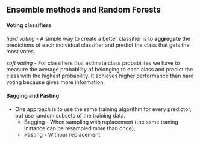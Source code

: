 ## Ensemble methods and Random Forests

#### Voting classifiers

*hard voting* - A simple way to create a better classifier is to **aggregate** the predictions of each individual classifier and predict the class that gets the most votes.

*soft voting* - For classifiers that estimate class probabilites we have to measure the average probability of belonging to each class and predict the class with the highest probability. It achieves higher performance than hard voting because gives more information.


#### Bagging and Pasting

* One approach is to use the same training algorithm for every predictor, but use random subsets of the training data.
    * Bagging - When sampling with replacement (the same traning instance can be resampled more than once);
    * Pasting - Withour replacement.
